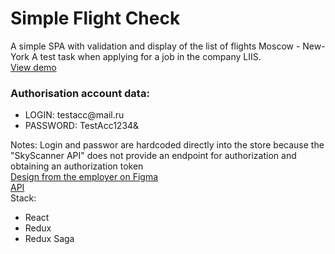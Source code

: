 <h1>Simple Flight Check</h1>
<div>
A simple SPA with validation and display of the list of flights Moscow - New-York 
A test task when applying for a job in the company LIIS.
</div>
<div>
 <a href="https://simple-flights-checker.herokuapp.com"/>View demo</a>
 </div>
<div>
<div>
 <h3>Authorisation account data:</h3>
</div>
<ul>
<li>LOGIN: testacc@mail.ru </li>
<li>PASSWORD: TestAcc1234& </li>
</ul>
</div>
<div>
Notes: Login and passwor are hardcoded directly into the store because the "SkyScanner API" does not provide an endpoint for authorization and obtaining an authorization token 
</div>
<div> 
 <div>
 <a href="https://www.figma.com/file/x84Q8T8ya6aSgWFLWkHGBz/React/">Design from the employer on Figma</a>
 </div>
 <div>
 <a href="https://rapidapi.com/skyscanner/api/skyscanner-flight-search/">API</a>
 </div>
 </div>
<div>
Stack:
<ul>
<li>React</li>
<li>Redux</li>
<li>Redux Saga</li>
</ul>
</div>


